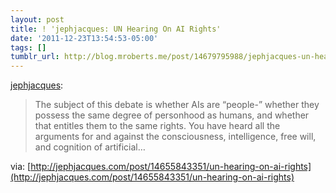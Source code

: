 ```yaml
---
layout: post
title: ! 'jephjacques: UN Hearing On AI Rights'
date: '2011-12-23T13:54:53-05:00'
tags: []
tumblr_url: http://blog.mroberts.me/post/14679795988/jephjacques-un-hearing-on-ai-rights
---
```

[jephjacques](http://jephjacques.com/post/14655843351/un-hearing-on-ai-rights):
> The subject of this debate is whether AIs are “people-” whether they possess the same degree of personhood as humans, and whether that entitles them to the same rights.
> You have heard all the arguments for and against the consciousness, intelligence, free will, and cognition of artificial…

via: [http://jephjacques.com/post/14655843351/un-hearing-on-ai-rights](http://jephjacques.com/post/14655843351/un-hearing-on-ai-rights)